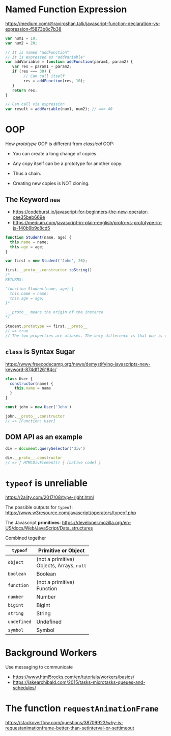 # Named Function Expression
https://medium.com/@raviroshan.talk/javascript-function-declaration-vs-expression-f5873b8c7b38

```javascript
var num1 = 10;
var num2 = 20;

// It is named "addFunction"
// It is expressed as "addVariable"
var addVariable = function addFunction(param1, param2) {
   var res = param1 + param2;
   if (res === 30) {
        // Can call itself
        res = addFunction(res, 10);
   }
   return res;
}

// Can call via expression
var result = addVariable(num1, num2); // ==> 40
```
# OOP

How _prototype_ OOP is different from _classical_ OOP:
* You can create a long change of copies.
* Any copy itself can be a prototype for another copy.
* Thus a chain.

* Creating new copies is NOT cloning.

## The Keyword `new`
* https://codeburst.io/javascript-for-beginners-the-new-operator-cee35beb669e
* https://medium.com/javascript-in-plain-english/proto-vs-prototype-in-js-140b9b9c8cd5

```javascript
function Student(name, age) {
  this.name = name;
  this.age = age;
}

var first = new Student('John', 26);

first.__proto__.constructor.toString()
/*
RETURNS:

"function Student(name, age) {
  this.name = name;
  this.age = age;
}"

.__proto__ means the origin of the instance
*/

Student.prototype == first.__proto__
// => true
// The two properties are aliases. The only difference is that one is used for the class, and the other is for the instance.
```

## `class` is Syntax Sugar

https://www.freecodecamp.org/news/demystifying-javascripts-new-keyword-874df126184c/

```javascript
class User {
  constructor(name) {
    this.name = name
  }
}

const john = new User('John')

john.__proto__.constructor
// => [Function: User]
```

## DOM API as an example

```javascript
div = document.querySelector('div')

div.__proto__.constructor
// => ƒ HTMLDivElement() { [native code] }
```

# `typeof` is unreliable

https://2ality.com/2017/08/type-right.html

The possible outputs for `typeof`: https://www.w3resource.com/javascript/operators/typeof.php

The Javascript **primitives**: https://developer.mozilla.org/en-US/docs/Web/JavaScript/Data_structures

Combined together

`typeof` | Primitive or Object
---------|----------
`object`|(not a primitive)<br/>Objects, Arrays, `null`
`boolean`|Boolean
`function`|(not a primitive)<br/>Function
`number`|Number
`bigint`|BigInt
`string`|String
`undefined`|Undefined
`symbol`|Symbol

# Background Workers

Use messaging to communicate
* https://www.html5rocks.com/en/tutorials/workers/basics/
* https://jakearchibald.com/2015/tasks-microtasks-queues-and-schedules/

# The function `requestAnimationFrame`

https://stackoverflow.com/questions/38709923/why-is-requestanimationframe-better-than-setinterval-or-settimeout